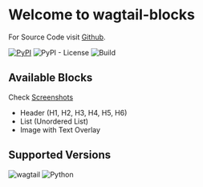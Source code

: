 # Welcome to wagtail-blocks

For Source Code visit [Github](https://github.com/ibrahimawadhamid/wagtail_blocks).

[![PyPI](https://img.shields.io/pypi/v/wagtail-blocks.svg)](https://pypi.python.org/pypi/wagtail-blocks) ![PyPI - License](https://img.shields.io/pypi/l/wagtail-blocks.svg) ![Build](https://img.shields.io/pypi/status/wagtail-blocks.svg)

## Available Blocks
Check [Screenshots](https://github.com/ibrahimawadhamid/wagtail_blocks/tree/master/screenshots)

- Header (H1, H2, H3, H4, H5, H6)
- List (Unordered List)
- Image with Text Overlay

## Supported Versions
![wagtail](https://img.shields.io/badge/Wagtail-2.x-green.svg) ![Python](https://img.shields.io/pypi/pyversions/wagtail-blocks.svg)